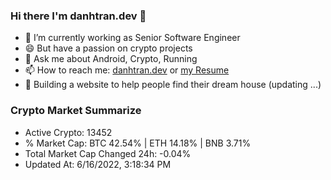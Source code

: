 ### Hi there I'm danhtran.dev 👋

- 🔭 I’m currently working as Senior Software Engineer
- 😄 But have a passion on crypto projects
- 💬 Ask me about Android, Crypto, Running 
- 📫 How to reach me: <a href="https://danhtran.dev" target="_blank">danhtran.dev</a> or <a href="Developer-Resume.pdf" target="_blank">my Resume</a>
- 🌱 Building a website to help people find their dream house (updating ...)

### Crypto Market Summarize
- Active Crypto: 13452
- % Market Cap: BTC 42.54% | ETH 14.18% | BNB 3.71%
- Total Market Cap Changed 24h: -0.04%
- Updated At: 6/16/2022, 3:18:34 PM
